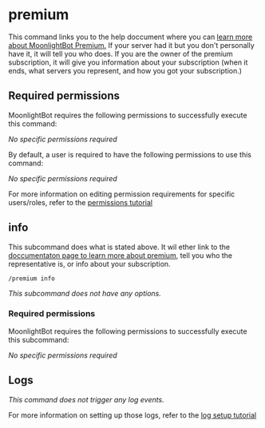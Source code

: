 # premium

This command links you to the help doccument where you can [learn more about MoonlightBot Premium.](/support/premium.md) If your server had it but you don't personally have it, it will tell you who does. If you are the owner of the premium subscription, it will give you information about your subscription (when it ends, what servers you represent, and how you got your subscription.)

## Required permissions

MoonlightBot requires the following permissions to successfully execute this command:

*No specific permissions required*

By default, a user is required to have the following permissions to use this command:

*No specific permissions required*

For more information on editing permission requirements for specific users/roles, refer to the [permissions tutorial](/start-up/permission-tutorial.md)

## info

This subcommand does what is stated above. It wil ether link to the [doccumentaton page to learn more about premium](/support/premium.md), tell you who the representative is, or info about your subscription.
```text
/premium info
```

*This subcommand does not have any options.*

### Required permissions

MoonlightBot requires the following permissions to successfully execute this subcommand:

*No specific permissions required*

## Logs

*This command does not trigger any log events.*

For more information on setting up those logs, refer to the [log setup tutorial](/advanced/list-of-log-names.md)